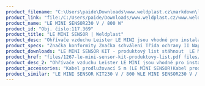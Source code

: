 ```yaml
---
product_filename: "C:\Users\paide\Downloads\www.weldplast.cz\markdown\le-mini-sensor.md"
product_link: "file:/C:/Users/paide/Downloads/www.weldplast.cz/www.weldplast.cz/le-mini-sensor"
product_name: "LE MINI SENSOR230 V / 800 W"
product_id: "Obj. číslo:117.369"
product_title: "LE MINI SENSOR | Weldplast"
product_desc: "Ohřívače vzduchu Leister LE MINI jsou vhodné pro instalaci i v těch nejtěsnějších prostorech. Verze Leister SENSOR mají navíc integrovanou termosondu. Přídavné pouzdro SENSOR KIT umožňuje okamžité použití díky integrované výkonové elektronice s teplotním regulátorem.Tepelný spínač pro ochranu zařízení Integrovaná termosonda (SENSOR a SENSOR KIT)Ochrana topného tělesa (SENSOR a SENSOR KIT)Pasivní analogové rozhraní 4-20 mA (SENSOR)Tlakový redukční ventil (SENSOR KIT)"
product_specs: "Značka konformity Značka schválení Třída ochrany II NapětíV~230 PříkonW800 FrekvenceHz50 / 60 Max. teplota°C750 Průtok vzduchul/min10 Statický tlakPa200 Rozměry (D x ø)mm308 x 25 Hmotnostkg019"
product_downloads: "LE MINI SENSOR KIT - produktový list stáhnout  LE MINI (SENSOR) - manuál SK stáhnout  LE MINI (SENSOR) - manuál CZ stáhnout  TECHNOLOGIE HORKÉHO VZDUCHU - katalog stáhnout"
product_href: "files/1267-le-mini-sensor-kit-produktovy-list.pdf files/1267-le-mini-sensor-kit-produktovy-list.pdf files/le-mini-sensor-manual-sk-copy.pdf files/le-mini-sensor-manual-sk-copy.pdf files/le-mini-sensor-manual-cz.pdf files/le-mini-sensor-manual-cz.pdf files/katalog-ph-web.pdf files/katalog-ph-web.pdf"
product_desc_2: "Ohřívače vzduchu Leister LE MINI jsou vhodné pro instalaci i v těch nejtěsnějších prostorech. Verze Leister SENSOR mají navíc integrovanou termosondu. Přídavné pouzdro SENSOR KIT umožňuje okamžité použití díky integrované výkonové elektronice s teplotním regulátorem.Tepelný spínač pro ochranu zařízení Integrovaná termosonda (SENSOR a SENSOR KIT)Ochrana topného tělesa (SENSOR a SENSOR KIT)Pasivní analogové rozhraní 4-20 mA (SENSOR)Tlakový redukční ventil (SENSOR KIT)"
product_accessories: "Kabel prodlužovací 5 m (LE MINI SENSOR)Kabel prodlužovací 2 m (LE MINI SENSOR)Adaptér tryskový ø 21.3 mm (vnější) šroubovací (LE MINI)Příruba připojovací (ø 21.8 mm) ø 40 mm pro Labo 34/ LTryska reflektorová děrovaná (ø 213 mm)50 x 35 mm 75° zahnutáTryska reflektorová děrovaná (ø 213 mm)20 x 35 mm 75° zahnutáTryska tubulární (ø 213 mm)ø 12 mm 25 x 50 mm 90° zahnutáTryska tubulární (ø 213 mm)ø 10 mm 45 mm přímáTryska tubulární (ø 213 mm)ø 4 mm 45 mm přímáTryska přeplátovací (ø 213 mm)20 x 2 mm přímá 55 mm dlouháTryska přeplátovací (ø 213 mm)10 x 2 mm 15° vyhnutá 30° zahnutáTryska štěrbinová (ø 213 mm)40 x 5 mm plocháTryska štěrbinová (ø 213 mm)50 x 8 mm přímá LE MINI SENSOR KIT230 V / 800 WLE MINI SENSOR230 V / 400 WLE MINI SENSOR230 V / 800 WLE MINI230 V / 400 WLE MINI230 V / 800 W"
product_similar: "LE MINI SENSOR KIT230 V / 800 WLE MINI SENSOR230 V / 400 WLE MINI SENSOR230 V / 800 WLE MINI230 V / 400 WLE MINI230 V / 800 W"
---
```

